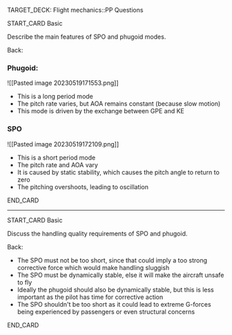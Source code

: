 TARGET_DECK: Flight mechanics::PP Questions



START_CARD
Basic

Describe the main features of SPO and phugoid modes.

Back: 

### Phugoid:
![[Pasted image 20230519171553.png]]
- This is a long period mode
- The pitch rate varies, but AOA remains constant (because slow motion)
- This mode is driven by the exchange between GPE and KE

### SPO
![[Pasted image 20230519172109.png]]
- This is a short period mode
- The pitch rate and AOA vary
- It is caused by static stability, which causes the pitch angle to return to zero
- The pitching overshoots, leading to oscillation

END_CARD


--------

START_CARD
Basic

Discuss the handling quality requirements of SPO and phugoid.

Back: 
- The SPO must not be too short, since that could imply a too strong corrective force which would make handling sluggish
- The SPO must be dynamically stable, else it will make the aircraft unsafe to fly
- Ideally the phugoid should also be dynamically stable, but this is less important as the pilot has time for corrective action
- The SPO shouldn't be too short as it could lead to extreme G-forces being experienced by passengers or even structural concerns 

END_CARD


